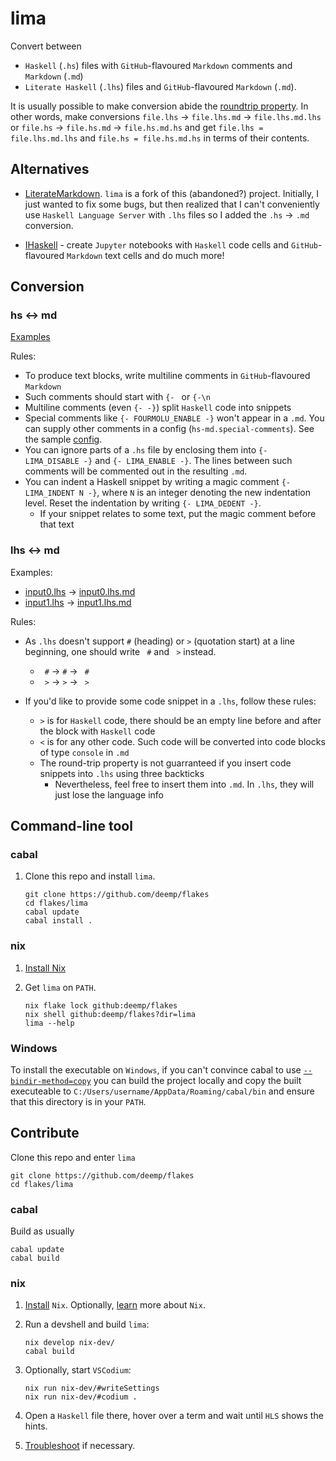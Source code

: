# lima

Convert between

- `Haskell` (`.hs`) files with `GitHub`-flavoured `Markdown` comments and `Markdown` (`.md`)
- `Literate Haskell` (`.lhs`) files and `GitHub`-flavoured `Markdown` (`.md`).

It is usually possible to make conversion abide the [roundtrip property](https://jesper.sikanda.be/posts/quickcheck-intro.html). In other words, make conversions `file.lhs` -> `file.lhs.md` -> `file.lhs.md.lhs` or `file.hs` -> `file.hs.md` -> `file.hs.md.hs` and get `file.lhs = file.lhs.md.lhs` and `file.hs = file.hs.md.hs` in terms of their contents.

## Alternatives

- [LiterateMarkdown](https://github.com/haskie-lambda/LiterateMarkdown). `lima` is a fork of this (abandoned?) project. Initially, I just wanted to fix some bugs, but then realized that I can't conveniently use `Haskell Language Server` with `.lhs` files so I added the `.hs` -> `.md` conversion.

- [IHaskell](https://github.com/IHaskell/IHaskell) - create `Jupyter` notebooks with `Haskell` code cells and `GitHub`-flavoured `Markdown` text cells and do much more!

## Conversion

### hs <-> md

[Examples](./testdata/hs)

Rules:

- To produce text blocks, write multiline comments in `GitHub`-flavoured `Markdown`
- Such comments should start with `{- ` or `{-\n`
- Multiline comments (even `{- -}`) split `Haskell` code into snippets
- Special comments like `{- FOURMOLU_ENABLE -}` won't appear in a `.md`. You can supply other comments in a config (`hs-md.special-comments`). See the sample [config](./testdata/config/).
- You can ignore parts of a `.hs` file by enclosing them into `{- LIMA_DISABLE -}` and `{- LIMA_ENABLE -}`. The lines between such comments will be commented out in the resulting `.md`.
- You can indent a Haskell snippet by writing a magic comment `{- LIMA_INDENT N -}`, where `N` is an integer denoting the new indentation level. Reset the indentation by writing `{- LIMA_DEDENT -}`.
  - If your snippet relates to some text, put the magic comment before that text

### lhs <-> md

Examples:

- [input0.lhs](./testdata/input0.lhs) -> [input0.lhs.md](./testdata/input0.lhs.md)
- [input1.lhs](./testdata/input1.lhs) -> [input1.lhs.md](./testdata/input1.lhs.md)

Rules:

- As `.lhs` doesn't support `#` (heading) or `>` (quotation start) at a line beginning, one should write ` #` and ` >` instead.

  - ` #` -> `#` -> ` #`
  - ` >` -> `>` -> ` >`

- If you'd like to provide some code snippet in a `.lhs`, follow these rules:

  - `>` is for `Haskell` code, there should be an empty line before and after the block with `Haskell` code
  - `<` is for any other code. Such code will be converted into code blocks of type `console` in `.md`
  - The round-trip property is not guarranteed if you insert code snippets into `.lhs` using three backticks
    - Nevertheless, feel free to insert them into `.md`. In `.lhs`, they will just lose the language info

## Command-line tool

### cabal

1. Clone this repo and install `lima`.

    ```console
    git clone https://github.com/deemp/flakes
    cd flakes/lima
    cabal update
    cabal install .
    ```

### nix

1. [Install Nix](https://github.com/deemp/flakes/blob/main/README/InstallNix.md)

1. Get `lima` on `PATH`.

    ```console
    nix flake lock github:deemp/flakes
    nix shell github:deemp/flakes?dir=lima
    lima --help
    ```

### Windows

To install the executable on `Windows`, if you can't convince cabal to use [`--bindir-method=copy`](https://github.com/haskell/cabal/issues/5748) you can build the project locally and copy the built executeable to `C:/Users/username/AppData/Roaming/cabal/bin` and ensure that this directory is in your `PATH`.

## Contribute

Clone this repo and enter `lima`

```console
git clone https://github.com/deemp/flakes
cd flakes/lima
```

### cabal

Build as usually

```console
cabal update
cabal build
```

### nix

1. [Install](https://github.com/deemp/flakes/blob/main/README/InstallNix.md) `Nix`. Optionally, [learn](https://github.com/deemp/flakes#prerequisites) more about `Nix`.

1. Run a devshell and build `lima`:

    ```console
    nix develop nix-dev/
    cabal build
    ```

1. Optionally, start `VSCodium`:

    ```console
    nix run nix-dev/#writeSettings
    nix run nix-dev/#codium .
    ```

1. Open a `Haskell` file there, hover over a term and wait until `HLS` shows the hints.

1. [Troubleshoot](https://github.com/deemp/flakes/blob/main/README/Troubleshooting.md) if necessary.
